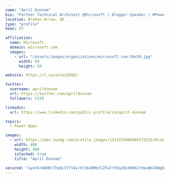 ```yaml
---
name: "April Dunnam"
bio: "Partner Technical Architect @Microsoft | Blogger-Speaker | #PowerApps, #PowerAutomate, #Office365, #SharePoint | #WIT | #Karaoke Queen"
location: Broken Arrow, OK
type: "profile"
heat: 57

affiliation:
  name: Microsoft
  domain: microsoft.com
  images:
    - url: "/assets/images/organizations/microsoft.com-50x50.jpg"
      width: 50
      height: 50

website: https://t.co/enJuiGEQZc

twitter:
  username: aprildunnam
  url: https://twitter.com/aprildunnam
  followers: 5329

linkedin:
  url: https://www.linkedin.com/public-profile/in/april-dunnam

topics:
  - Power Apps

images:
  - url: https://pbs.twimg.com/profile_images/1313252080405172225/ACsVJFqU_400x400.jpg
    width: 400
    height: 400
    isCached: true
    title: "April Dunnam"

secured: "ayeCK+ABdRcThpbLV7fI4v/hl5KaRMm7CZFwTrFEqz0L0KNX2+VpuBHJdWgOZkOpogVgA3T0A0m+8EFSve8svmT/n2lGAAiZGcCm6mhD9MH9UiM/7vQf9bEjTKctIGcJzYF5KxFA/vHlFkXY0gRfl54y+Av1t2v4GkzETKv1OBmzFZkZyFYC5pKXh4pCShTFtQOzRFjqB3ruVjaGmDKO4DhYriaUuAS0yT10AlHJUDaobcc74TC2rnFsX7h5a6cd2sWY5KpxpfFht+FuDK1n/rzLMJywNnE/SBSaSHDsvKfzTnTT1+KfqgWqdLkrWck+SuEApnLNCtCAl4sM16kS3x/mHK3ies/AkVrWcCqUBQQxh9KKS3M/Nc7iiEPfvRuQnpRRqqSaK61uMDN0C4TIfd0GtNkw+3PZCXXSAy/gZnc=;xhzHyfCxDtXKAxJXmgRfTw=="
---
```


